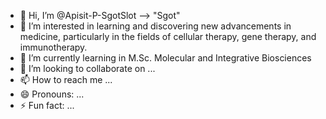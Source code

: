 - 👋 Hi, I’m @Apisit-P-SgotSlot --> "Sgot"
- 👀 I’m interested in learning and discovering new advancements in medicine, particularly in the fields of cellular therapy, gene therapy, and immunotherapy. 
- 🌱 I’m currently learning in M.Sc. Molecular and Integrative Biosciences
- 💞️ I’m looking to collaborate on ...
- 📫 How to reach me ...
- 😄 Pronouns: ...
- ⚡ Fun fact: ...

<!---
Apisit-P-SgotSlot/Apisit-P-SgotSlot is a ✨ special ✨ repository because its `README.md` (this file) appears on your GitHub profile.
You can click the Preview link to take a look at your changes.
--->
